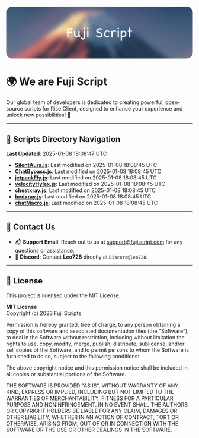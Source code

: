![Banner](.github/b.webp)

# 🌍 **We are Fuji Script**

Our global team of developers is dedicated to creating powerful, open-source scripts for Rise Client, designed to enhance your experience and unlock new possibilities! 🌟

---
<!-- SCRIPTS_NAVIGATION_START -->
## 📂 **Scripts Directory Navigation**

**Last Updated**: 2025-01-08 18:08:47 UTC

- **[SilentAura.js](scripts/SilentAura.js)**: Last modified on 2025-01-08 18:08:45 UTC
- **[ChatBypass.js](scripts/ChatBypass.js)**: Last modified on 2025-01-08 18:08:45 UTC
- **[jetpackFly.js](scripts/jetpackFly.js)**: Last modified on 2025-01-08 18:08:45 UTC
- **[velocityHylex.js](scripts/velocityHylex.js)**: Last modified on 2025-01-08 18:08:45 UTC
- **[chestxray.js](scripts/chestxray.js)**: Last modified on 2025-01-08 18:08:45 UTC
- **[bedxray.js](scripts/bedxray.js)**: Last modified on 2025-01-08 18:08:45 UTC
- **[chatMacro.js](scripts/chatMacro.js)**: Last modified on 2025-01-08 18:08:45 UTC

<!-- SCRIPTS_NAVIGATION_END -->

---

## 💬 **Contact Us**  
- 📬 **Support Email**: Reach out to us at [support@fujiscript.com](mailto:support@fujiscript.com) for any questions or assistance.  
- 💬 **Discord**: Contact **Leo728** directly at `Discord@leo728`.

---

## 📜 **License**

This project is licensed under the MIT License.  

**MIT License**  
Copyright (c) 2023 Fuji Scripts  

Permission is hereby granted, free of charge, to any person obtaining a copy of this software and associated documentation files (the "Software"), to deal in the Software without restriction, including without limitation the rights to use, copy, modify, merge, publish, distribute, sublicense, and/or sell copies of the Software, and to permit persons to whom the Software is furnished to do so, subject to the following conditions:  

The above copyright notice and this permission notice shall be included in all copies or substantial portions of the Software.  

THE SOFTWARE IS PROVIDED "AS IS", WITHOUT WARRANTY OF ANY KIND, EXPRESS OR IMPLIED, INCLUDING BUT NOT LIMITED TO THE WARRANTIES OF MERCHANTABILITY, FITNESS FOR A PARTICULAR PURPOSE AND NONINFRINGEMENT. IN NO EVENT SHALL THE AUTHORS OR COPYRIGHT HOLDERS BE LIABLE FOR ANY CLAIM, DAMAGES OR OTHER LIABILITY, WHETHER IN AN ACTION OF CONTRACT, TORT OR OTHERWISE, ARISING FROM, OUT OF OR IN CONNECTION WITH THE SOFTWARE OR THE USE OR OTHER DEALINGS IN THE SOFTWARE.  

